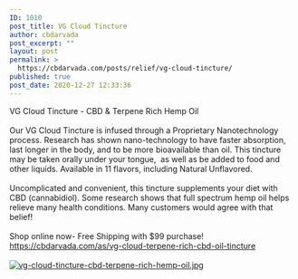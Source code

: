 ```yaml
---
ID: 1010
post_title: VG Cloud Tincture
author: cbdarvada
post_excerpt: ""
layout: post
permalink: >
  https://cbdarvada.com/posts/relief/vg-cloud-tincture/
published: true
post_date: 2020-12-27 12:33:36
---
```

<html><head></head><body>
VG Cloud Tincture - CBD & Terpene Rich Hemp Oil<br /><br />Our VG Cloud Tincture is infused through a Proprietary Nanotechnology process. Research has shown nano-technology to have faster absorption, last longer in the body, and to be more bioavailable than oil. This tincture may be taken orally under your tongue,  as well as be added to food and other liquids. Available in 11 flavors, including Natural Unflavored.<br /><br />Uncomplicated and convenient, this tincture supplements your diet with CBD (cannabidiol). Some research shows that full spectrum hemp oil helps relieve many health conditions. Many customers would agree with that belief!<br /><br />Shop online now- Free Shipping with $99 purchase!<br /><a href="https://cbdarvada.com/as/vg-cloud-terpene-rich-cbd-oil-tincture">https://cbdarvada.com/as/vg-cloud-terpene-rich-cbd-oil-tincture</a><span> </span>
</body>
</html><br/><br/><a href="https://cbdarvada.com/wp-content/uploads/2020/12/1609096994526.jpg"  title="vg-cloud-tincture-cbd-terpene-rich-hemp-oil.jpg" ><img src="https://cbdarvada.com/wp-content/uploads/2020/12/1609096994526.jpg" alt="vg-cloud-tincture-cbd-terpene-rich-hemp-oil.jpg" title="vg-cloud-tincture-cbd-terpene-rich-hemp-oil.jpg" /></a>